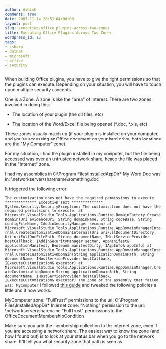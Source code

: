 ```yaml
---
author: Ashish
comments: true
date: 2007-11-14 20:51:04+00:00
layout: post
slug: executing-office-plugins-across-two-zones
title: Executing Office Plugins Across Two Zones
wordpress_id: 12
tags:
- csharp
- dotnet
- microsoft
- office
- security
---
```


When building Office plugins, you have to give the right permissions so that the plugins can execute. Depending on your situation, you will have to touch upon multiple security concepts.

One is a Zone. A zone is like the "area" of interest. There are two zones involved in doing this:



	
  * The location of your plugin (the dll files, etc)

	
  * The location of the Word/Excel file being opened (*.doc, *.xls, etc)


These zones usually match up (if your plugin is installed on your computer, and you're accessing an Office document on your hard drive, both locations are the "My Computer" zone).

For my situation, I had the plugin installed in my computer, but the file being accessed was over an untrusted network share, hence the file was placed in the "Internet" zone.

I had my assemblies in C:\Program Files\InstalledAppDir\*
My Word Doc was in: \\networkserver\sharename\something.doc

It triggered the following error:

`The customization does not have the required permissions to execute.`
`
************** Exception Text **************
System.Security.SecurityException: The customization does not have the required permissions to execute.
at Microsoft.VisualStudio.Tools.Applications.Runtime.DomainFactory.CreateDomain(Uri evidenceUri, String domainName, String codeBase, String configFileName, IAddinSecurityManager secman)
at Microsoft.VisualStudio.Tools.Applications.Runtime.AppDomainManagerInternal.CreateCustomizationDomainInternal(Uri uriFullDocumentDirectory, Uri uriFullDocFilePath, String documentName, IHostServiceProvider hostCallback, IAddinSecurityManager secman, AppManifest& applicationManifest, Boolean& manifestDirty, IAppInfo& appInfo)
at Microsoft.VisualStudio.Tools.Applications.Runtime.AppDomainManagerInternal.CreateCustomizationDomain(String applicationDomainPath, String documentName, IHostServiceProvider hostCallback, IExecuteCustomization& executor)
at Microsoft.VisualStudio.Tools.Applications.Runtime.AppDomainManager.CreateCustomizationDomain(String applicationDomainPath, String documentName, IHostServiceProvider hostCallback, IExecuteCustomization& executor)
The Zone of the assembly that failed was:
MyComputer
`
I followed [this guide](http://msdn2.microsoft.com/en-us/library/9w6bd8f1(vs.80).aspx) and tweaked the following policies a little and it now works:

MyComputer zone:
"FullTrust" permissions to the url: C:\Program Files\InstalledAppDir\*
Internet zone:
"Nothing" permission to the url: \\networkserver\sharename
"FullTrust" permissions to the OfficeDocumentMembershipCondition

Make sure you add the membership collection to the internet zone, even if you are accessing a network share. The easiest way to know the zone (and how I found out) is to look at your status bar when you go to the network share. It'll tell you what security zone that path is seen as.
